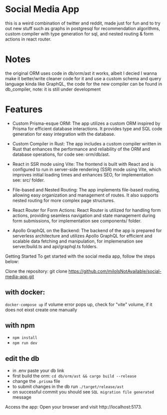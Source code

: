 # Social Media App
this is a weird combination of twitter and reddit, made just for fun and to try out new stuff such as graphs in postgresql for recommendation algorithms, custom compiler with type generation for sql, and nested routing & form actions in react router.

# Notes
the original ORM uses code in db/orm/ast it works, albeit I decied I wanna make it better/write cleaner code for it and use a custom schema and query language kinda like GraphQL, the code for the new compiler can be found in db_compiler, note: it is still under development

# Features
- Custom Prisma-esque ORM: The app utilizes a custom ORM inspired by Prisma for efficient database interactions. It provides type and SQL code generation for easy integration with the database.

- Custom Compiler in Rust: The app includes a custom compiler written in Rust that enhances the performance and reliability of the ORM and database operations, for code see: orm/db/ast.

- React in SSR mode using Vite: The frontend is built with React and is configured to run in server-side rendering (SSR) mode using Vite, which improves initial loading times and enhances SEO, for implementation see: src/ folder.

- File-based and Nested Routing: The app implements file-based routing, allowing easy organization and management of routes. It also supports nested routing for more complex page structures.

- React Router for Form Actions: React Router is utilized for handling form actions, providing seamless navigation and state management during form submissions, for implementation see components/ folder.

- Apollo GraphQL on the Backend: The backend of the app is prepared for serverless architecture and utilizes Apollo GraphQL for efficient and scalable data fetching and manipulation, for implemenation see server/build.ts and api/graphql.ts folders.

Getting Started
To get started with the social media app, follow the steps below:

Clone the repository: git clone https://github.com/miloIsNotAvailable/social-media-app.git

## with docker: 
```docker-compose up```
if volume error pops up, check for "vite" volume, if it does not eixst create one manually

## with npm 
- ```npm install```
- ```npm run dev```

## edit the db
- in .env paste your db link
- first build the orm: ```cd db/orm/ast && cargo build --release```
- change the ```.prisma``` file
- to submit changes in the db run ```./target/release/ast```
- on successful commit you should see ```SQL migration file generated``` message

Access the app: Open your browser and visit http://localhost:5173.